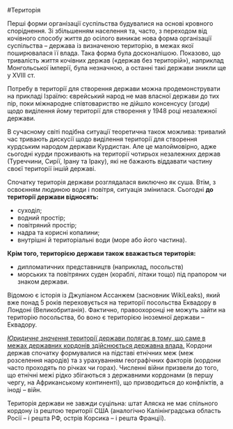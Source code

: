 #Територія
<p>Перші форми організації суспільства будувалися на основі кровного споріднення. Зі збільшенням населення та, часто, з переходом від кочівного способу життя до осілого виникає нова форма організації суспільства &ndash; держава із визначеною територію, в межах якої поширювалася її влада. Така форма була досконалішою. Показово, що тривалість життя кочівних держав (&laquo;держав без територій&raquo;), наприклад Монгольської імперії, була незначною, а останні такі держави зникли ще у ХVIII ст.</p>
<p>Потребу в території для створення держави можна продемонструвати на прикладі Ізраїлю: єврейський народ не мав власної держави до тих пір, поки міжнародне співтовариство не дійшло консенсусу (згоди) щодо виділення йому території для створення у 1948 році незалежної держави. </p>
<p>В сучасному світі подібна ситуації теоретична також можлива: тривалий час тривають дискусії щодо виділення території для створення курдським народом держави Курдистан. Але це малоймовірно, адже сьогодні курди проживають на території чотирьох незалежних держав (Туреччини, Сирії, Ірану та Іраку), які не бажають віддавати частину своєї території іншій державі.</p>
<p>Спочатку територія держави розглядалася виключно як суша. Втім, з освоєнням людиною води і повітря, ситуація змінилася. Сьогодні <strong>до території держави відносять: </strong></p>
<ul>
<li>суходіл;</li>
<li>водний простір;</li>
<li>повітряний простір;</li>
<li>надра та корисні копалини; </li>
<li>внутрішні й територіальні води (море або його частина).</li>
</ul>
<p><strong>Крім того, територією держави також вважається територія:</strong></p>
<ul>
<li>дипломатичних представництв (наприклад, посольств)</li>
<li>морських та повітряних суден (кораблі, літаки тощо) під прапором чи знаком держави.</li>
</ul>
<p>Відомою є історія із Джуліаном Ассанжем (засновник WikiLeaks), який вже понад 5 років переховується на території посольства Еквадору в Лондоні (Великобританія). Фактично, правоохоронці не можуть зайти на територію посольства, бо воно є територією іноземної держави &ndash; Еквадору.</p>
<p><em><u>Юридичне значення</u></em><u> території держави полягає в тому, що саме в межах державних кордонів здійснюється державна влада.</u> Кордони держав спочатку формувалися на підставі етнічних меж (меж розселення народів) та з урахуванням географічних факторів (кордони часто проходять по річках чи горах). Численні війни призвели до того, що етнічні межі рідко збігаються з державними кордонами (в першу чергу, на Африканському континенті), що призводиться до конфліктів, а іноді &ndash; війн.</p>
<p>Територія держави не завжди суцільна: штат Аляска не має спільного кордону із рештою території США (аналогічно Калінінградська область Росії &ndash; і решта РФ, острів Корсика &ndash; і решта Франції).</p>